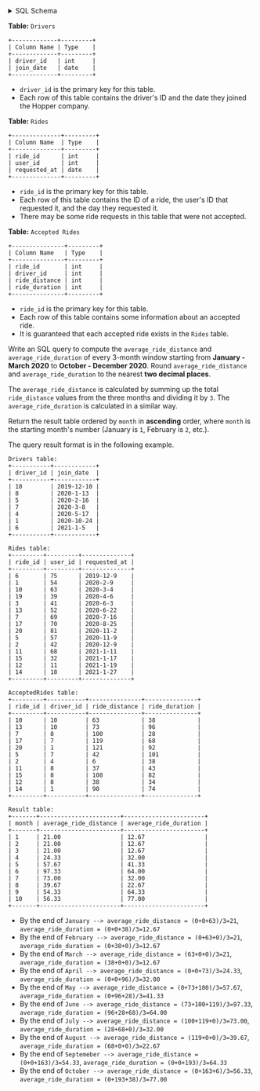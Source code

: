 <details>
<summary> SQL Schema</summary>

```sql
DROP TABLE IF EXISTS Drivers;

CREATE TABLE IF NOT EXISTS
  Drivers (driver_id int, join_date date);

INSERT INTO
  Drivers (driver_id, join_date)
VALUES
  ('10', '2019-12-10'),
  ('8', '2020-1-13'),
  ('5', '2020-2-16'),
  ('7', '2020-3-8'),
  ('4', '2020-5-17'),
  ('1', '2020-10-24'),
  ('6', '2021-1-5');


DROP TABLE IF EXISTS Rides;

CREATE TABLE IF NOT EXISTS
  Rides (ride_id int, user_id int, requested_at date);

INSERT INTO
  Rides (ride_id, user_id, requested_at)
VALUES
  ('6', '75', '2019-12-9'),
  ('1', '54', '2020-2-9'),
  ('10', '63', '2020-3-4'),
  ('19', '39', '2020-4-6'),
  ('3', '41', '2020-6-3'),
  ('13', '52', '2020-6-22'),
  ('7', '69', '2020-7-16'),
  ('17', '70', '2020-8-25'),
  ('20', '81', '2020-11-2'),
  ('5', '57', '2020-11-9'),
  ('2', '42', '2020-12-9'),
  ('11', '68', '2021-1-11'),
  ('15', '32', '2021-1-17'),
  ('12', '11', '2021-1-19'),
  ('14', '18', '2021-1-27');


DROP TABLE IF EXISTS AcceptedRides;

CREATE TABLE IF NOT EXISTS
  AcceptedRides (ride_id int, driver_id int, ride_distance int, ride_duration int);

INSERT INTO
  AcceptedRides (ride_id, driver_id, ride_distance, ride_duration)
VALUES
  ('10', '10', '63', '38'),
  ('13', '10', '73', '96'),
  ('7', '8', '100', '28'),
  ('17', '7', '119', '68'),
  ('20', '1', '121', '92'),
  ('5', '7', '42', '101'),
  ('2', '4', '6', '38'),
  ('11', '8', '37', '43'),
  ('15', '8', '108', '82'),
  ('12', '8', '38', '34'),
  ('14', '1', '90', '74');
```

</details>

**Table:** `Drivers`

```
+-------------+---------+
| Column Name | Type    |
+-------------+---------+
| driver_id   | int     |
| join_date   | date    |
+-------------+---------+
```

- `driver_id` is the primary key for this table.
- Each row of this table contains the driver's ID and the date they joined the Hopper company.

**Table:** `Rides`

```
+--------------+---------+
| Column Name  | Type    |
+--------------+---------+
| ride_id      | int     |
| user_id      | int     |
| requested_at | date    |
+--------------+---------+
```

- `ride_id` is the primary key for this table.
- Each row of this table contains the ID of a ride, the user's ID that requested it, and the day they requested it.
- There may be some ride requests in this table that were not accepted.

**Table:** `Accepted Rides`

```
+---------------+---------+
| Column Name   | Type    |
+---------------+---------+
| ride_id       | int     |
| driver_id     | int     |
| ride_distance | int     |
| ride_duration | int     |
+---------------+---------+
```

- `ride_id` is the primary key for this table.
- Each row of this table contains some information about an accepted ride.
- It is guaranteed that each accepted ride exists in the `Rides` table.

Write an SQL query to compute the `average_ride_distance` and `average_ride_duration` of every 3-month window starting from **January - March 2020** to **October - December 2020**. Round `average_ride_distance` and `average_ride_duration` to the nearest **two decimal places**.

The `average_ride_distance` is calculated by summing up the total `ride_distance` values from the three months and dividing it by `3`. The `average_ride_duration` is calculated in a similar way.

Return the result table ordered by `month` in **ascending** order, where `month` is the starting month's number (January is `1`, February is `2`, etc.).

The query result format is in the following example.

```
Drivers table:
+-----------+------------+
| driver_id | join_date  |
+-----------+------------+
| 10        | 2019-12-10 |
| 8         | 2020-1-13  |
| 5         | 2020-2-16  |
| 7         | 2020-3-8   |
| 4         | 2020-5-17  |
| 1         | 2020-10-24 |
| 6         | 2021-1-5   |
+-----------+------------+

Rides table:
+---------+---------+--------------+
| ride_id | user_id | requested_at |
+---------+---------+--------------+
| 6       | 75      | 2019-12-9    |
| 1       | 54      | 2020-2-9     |
| 10      | 63      | 2020-3-4     |
| 19      | 39      | 2020-4-6     |
| 3       | 41      | 2020-6-3     |
| 13      | 52      | 2020-6-22    |
| 7       | 69      | 2020-7-16    |
| 17      | 70      | 2020-8-25    |
| 20      | 81      | 2020-11-2    |
| 5       | 57      | 2020-11-9    |
| 2       | 42      | 2020-12-9    |
| 11      | 68      | 2021-1-11    |
| 15      | 32      | 2021-1-17    |
| 12      | 11      | 2021-1-19    |
| 14      | 18      | 2021-1-27    |
+---------+---------+--------------+

AcceptedRides table:
+---------+-----------+---------------+---------------+
| ride_id | driver_id | ride_distance | ride_duration |
+---------+-----------+---------------+---------------+
| 10      | 10        | 63            | 38            |
| 13      | 10        | 73            | 96            |
| 7       | 8         | 100           | 28            |
| 17      | 7         | 119           | 68            |
| 20      | 1         | 121           | 92            |
| 5       | 7         | 42            | 101           |
| 2       | 4         | 6             | 38            |
| 11      | 8         | 37            | 43            |
| 15      | 8         | 108           | 82            |
| 12      | 8         | 38            | 34            |
| 14      | 1         | 90            | 74            |
+---------+-----------+---------------+---------------+

Result table:
+-------+-----------------------+-----------------------+
| month | average_ride_distance | average_ride_duration |
+-------+-----------------------+-----------------------+
| 1     | 21.00                 | 12.67                 |
| 2     | 21.00                 | 12.67                 |
| 3     | 21.00                 | 12.67                 |
| 4     | 24.33                 | 32.00                 |
| 5     | 57.67                 | 41.33                 |
| 6     | 97.33                 | 64.00                 |
| 7     | 73.00                 | 32.00                 |
| 8     | 39.67                 | 22.67                 |
| 9     | 54.33                 | 64.33                 |
| 10    | 56.33                 | 77.00                 |
+-------+-----------------------+-----------------------+
```

- By the end of `January --> average_ride_distance = (0+0+63)/3=21`, `average_ride_duration = (0+0+38)/3=12.67`
- By the end of `February --> average_ride_distance = (0+63+0)/3=21`, `average_ride_duration = (0+38+0)/3=12.67`
- By the end of `March --> average_ride_distance = (63+0+0)/3=21`, `average_ride_duration = (38+0+0)/3=12.67`
- By the end of `April --> average_ride_distance = (0+0+73)/3=24.33`, `average_ride_duration = (0+0+96)/3=32.00`
- By the end of `May --> average_ride_distance = (0+73+100)/3=57.67`, `average_ride_duration = (0+96+28)/3=41.33`
- By the end of `June --> average_ride_distance = (73+100+119)/3=97.33`, `average_ride_duration = (96+28+68)/3=64.00`
- By the end of `July --> average_ride_distance = (100+119+0)/3=73.00`, `average_ride_duration = (28+68+0)/3=32.00`
- By the end of `August --> average_ride_distance = (119+0+0)/3=39.67`, `average_ride_duration = (68+0+0)/3=22.67`
- By the end of `Septemeber --> average_ride_distance = (0+0+163)/3=54.33`, `average_ride_duration = (0+0+193)/3=64.33`
- By the end of `October --> average_ride_distance = (0+163+6)/3=56.33`, `average_ride_duration = (0+193+38)/3=77.00`